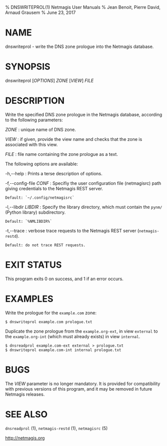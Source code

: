 % DNSWRITEPROL(1) Netmagis User Manuals
% Jean Benoit, Pierre David, Arnaud Grausem
% June 23, 2017

# NAME

dnswriteprol - write the DNS zone prologue into the Netmagis database.


# SYNOPSIS

dnswriteprol [*OPTIONS*] *ZONE* [*VIEW*] *FILE*


# DESCRIPTION

Write the specified DNS zone prologue in the Netmagis database, according
to the following parameters:


*ZONE*
  : unique name of DNS zone.

*VIEW*
  : if given, provide the view name and checks that the zone is associated
    with this view.

*FILE*
  : file name containing the zone prologue as a text.


The following options are available:

-h,--help
  : Prints a terse description of options.

-f,--config-file *CONF*
  : Specifiy the user configuration file (netmagisrc) path giving
    credentials to the Netmagis REST server.

    Default: `~/.config/netmagisrc`

-l,--libdir *LIBDIR*
  : Specify the library directory, which must contain the
    `pynm/` (Python library) subdirectory.

    Default: `%NMLIBDIR%`

-t,--trace
  : verbose trace requests to the Netmagis REST server (`netmagis-restd`).

    Default: do not trace REST requests.


# EXIT STATUS

This program exits 0 on success, and 1 if an error occurs.


# EXAMPLES


Write the prologue for the `example.com` zone:

    $ dnswriteprol example.com prologue.txt

Duplicate the zone prologue from the `example.org-ext`, in view `external`
to the `example.org-int` (which must already exists) in view `internal`.

    $ dnsreadprol example.com-ext external > prologue.txt
    $ dnswriteprol example.com-int internal prologue.txt


# BUGS

The *VIEW* parameter is no longer mandatory. It is provided for
compatibility with previous versions of this program, and it may be
removed in future Netmagis releases.


# SEE ALSO

`dnsreadprol` (1),
`netmagis-restd` (1),
`netmagisrc` (5)

<http://netmagis.org>
